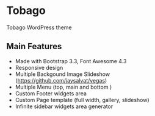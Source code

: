 # Tobago
Tobago WordPress theme


## Main Features 

- Made with Bootstrap 3.3, Font Awesome 4.3
- Responsive design
- Multiple Backgound Image Slideshow (https://github.com/jaysalvat/vegas)
- Multiple Menu (top, main and bottom )
- Custom Footer widgets area
- Custom Page template (full width, gallery, slideshow)
- Infinite sidebar widgets area generator

### 
